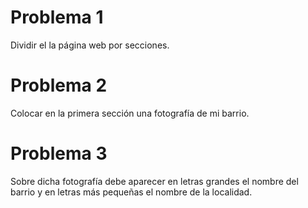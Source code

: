 # Problema 1
Dividir el la página web por secciones.

# Problema 2
Colocar en la primera sección una fotografía de mi barrio.

# Problema 3
Sobre dicha fotografía debe aparecer en letras grandes el nombre del barrio y en letras más pequeñas el nombre de la localidad.